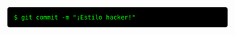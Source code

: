 <div style="background: #000; color: #00FF00; padding: 15px; border-radius: 5px; font-family: monospace;">
  $ git commit -m "¡Estilo hacker!"
</div>
